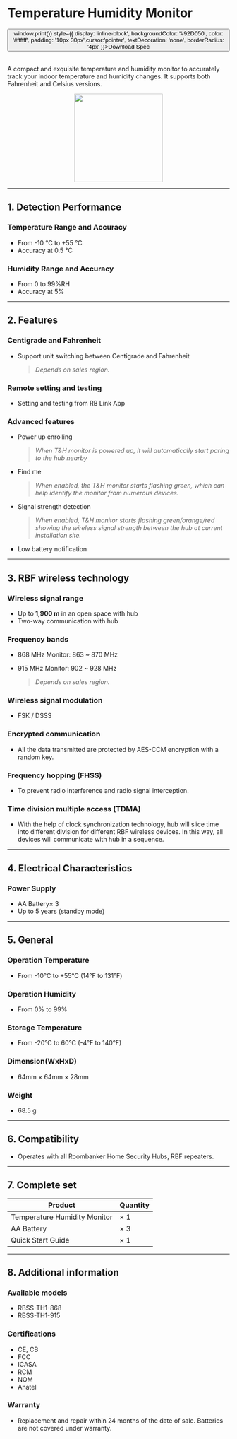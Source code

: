 ﻿# Temperature Humidity Monitor

<div style={{textAlign: 'center'}}>
<button onClick={() => window.print()} style={{ display: 'inline-block', backgroundColor: '#92D050', color: '#ffffff', padding: '10px 30px',cursor:'pointer', textDecoration: 'none', borderRadius: '4px' }}>Download Spec</button>
</div>

<br />

A compact and exquisite temperature and humidity monitor to accurately track your indoor temperature and humidity changes. It supports both Fahrenheit and Celsius versions.

<div align="center">
  <img src="https://dusunprj.oss-us-west-1.aliyuncs.com/roombanker/T&H%20Monitor.png" width="200" />
</div>





------

## 1. Detection Performance

### Temperature Range and Accuracy

* From -10 ℃ to +55 ℃
* Accuracy at 0.5 ℃

### Humidity Range and Accuracy

* From 0 to 99%RH
* Accuracy at 5%

------

## 2. Features

### Centigrade and Fahrenheit

* Support unit switching between Centigrade and Fahrenheit

  > *Depends on sales region.*

### Remote setting and testing

* Setting and testing from RB Link App

### Advanced features

* Power up enrolling  
  
  > *When T&H monitor is powered up, it will automatically start paring to the hub nearby*
* Find me  
  
  > *When enabled, the T&H monitor starts flashing green, which can help identify the monitor from numerous devices.*
* Signal strength detection  
  
  > *When enabled, T&H monitor starts flashing green/orange/red showing the wireless signal strength between the hub at current installation site.* 
* Low battery notification

------

## 3. RBF wireless technology

### Wireless signal range

* Up to **1,900 m** in an open space with hub
* Two-way communication with hub

### Frequency bands

* 868 MHz Monitor: 863 ~ 870 MHz
* 915 MHz Monitor: 902 ~ 928 MHz  
  
  > *Depends on sales region.*

### Wireless signal modulation

* FSK / DSSS

### Encrypted communication

* All the data transmitted are protected by AES-CCM encryption with a random key.

### Frequency hopping (FHSS)

* To prevent radio interference and radio signal interception.

### Time division multiple access (TDMA)

* With the help of clock synchronization technology, hub will slice time into different division for different RBF wireless devices. In this way, all devices will communicate with hub in a sequence.

------

## 4. Electrical Characteristics

### Power Supply

* AA Battery× 3
* Up to 5 years (standby mode)

------

## 5. General

### Operation Temperature

* From -10°С to +55°С (14°F to 131°F)

### Operation Humidity

* From 0% to 99%

### Storage Temperature

* From -20°C to 60°C (-4°F to 140°F)

### Dimension(WxHxD)

* 64mm × 64mm × 28mm

### Weight

* 68.5 g

------

## 6. Compatibility

* Operates with all Roombanker Home Security Hubs,  RBF repeaters.

------

## 7. Complete set

| Product                      | Quantity |
| ---------------------------- | -------- |
| Temperature Humidity Monitor | × 1      |
| AA Battery                   | × 3      |
| Quick Start Guide            | × 1      |



------

## 8. Additional information

### Available models

* RBSS-TH1-868
* RBSS-TH1-915

### Certifications

* CE, CB
* FCC
* ICASA
* RCM
* NOM
* Anatel

### Warranty

* Replacement and repair within 24 months of the date of sale. Batteries are not covered under warranty.
